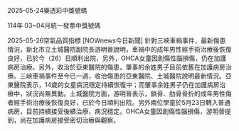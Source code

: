 
2025-05-24樂透彩中獎號碼

                                
114年 03~04月統一發票中獎號碼
                             
2025-05-26空氣品質指標
                              [NOWnews今日新聞] 針對三峽車禍事件，最新傷患情況，新北市立土城醫院副院長游明晉說明，車禍中的成年男性經手術治療後恢復良好，已於今（26）日順利出院，另外，OHCA女童因創傷性腦損傷，仍在加護病房治療。另外，收治於亞東醫院的傷患，肇事的余姓男子目前依舊在加護病房治療。三峽車禍事件至今已一週，收治傷患的亞東醫院、土城醫院說明最新情況。亞東醫院表示，14歲的女童病況穩定持續恢復中；而肇事余姓男子仍在加護病房治療中，狀況尚無異動。土城醫院方面，游明晉表示，鎖骨、肋骨骨折的成年男性傷者經手術治療後恢復良好，已於今日順利出院。另外兩位學童於5月23日轉入普通病房，目前持續接受後續治療，病況穩定。OHCA女童因創傷性腦損傷，游明晉提到，尚在加護病房接受密切治療與觀察。